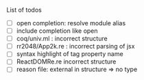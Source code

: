 List of todos

- [ ] open completion: resolve module alias
- [ ] include completion like open
- [ ] coq/univ.ml : incorrect structure
- [ ] rr2048/App2k.re : incorrect parsing of jsx 
- [ ] syntax highlight of tag property name
- [ ] ReactDOMRe.re incorrect structure
- [ ] reason file: external in structure => no type